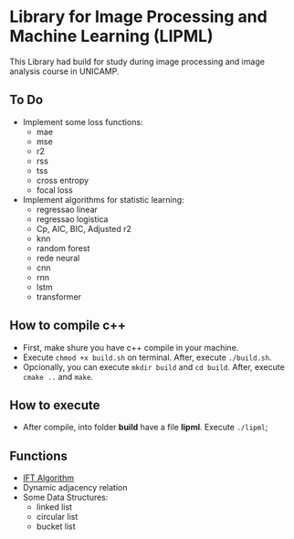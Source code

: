 # Library for Image Processing and Machine Learning (LIPML)

This Library had build for study during image processing and image analysis course in UNICAMP.

## To Do
- Implement some loss functions:
	- mae
	- mse
    - r2
    - rss
    - tss
	- cross entropy
	- focal loss
- Implement algorithms for statistic learning:
	- regressao linear
	- regressao logistica
    - Cp, AIC, BIC, Adjusted r2
	- knn
	- random forest
	- rede neural
	- cnn
	- rnn
	- lstm
	- transformer

## How to compile c++
- First, make shure you have c++ compile in your machine.
- Execute ``` chmod +x build.sh ``` on terminal. After, execute ``` ./build.sh ```.
- Opcionally, you can execute ``` mkdir build ``` and ``` cd build ```. After, execute ``` cmake .. ``` and ``` make ```.

## How to execute
- After compile, into folder **build** have a file **lipml**. Execute ``` ./lipml ```;

## Functions
- [IFT Algorithm](https://github.com/filipeas/lipml/tree/master/pseudocodes.md?tab=readme-ov-file#ift)
- Dynamic adjacency relation
- Some Data Structures:
    - linked list
    - circular list
    - bucket list